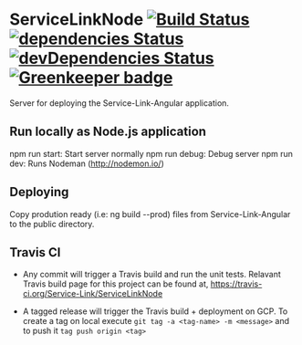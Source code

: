 # ServiceLinkNode [![Build Status](https://travis-ci.org/Service-Link/ServiceLinkNode.svg?branch=master)](https://travis-ci.org/Service-Link/ServiceLinkNode) [![dependencies Status](https://david-dm.org/Service-Link/ServiceLinkNode/status.svg)](https://david-dm.org/Service-Link/ServiceLinkNode) [![devDependencies Status](https://david-dm.org/Service-Link/ServiceLinkNode/dev-status.svg)](https://david-dm.org/Service-Link/ServiceLinkNode?type=dev) [![Greenkeeper badge](https://badges.greenkeeper.io/Service-Link/ServiceLinkNode.svg)](https://greenkeeper.io/)

Server for deploying the Service-Link-Angular application.

## Run locally as Node.js application

npm run start: Start server normally
npm run debug: Debug server
npm run dev: Runs Nodeman (http://nodemon.io/)

## Deploying

Copy prodution ready (i.e: ng build --prod) files from Service-Link-Angular to the public directory. 

## Travis CI

- Any commit will trigger a Travis build and run the unit tests. Relavant Travis build page for this project can be found at, https://travis-ci.org/Service-Link/ServiceLinkNode

- A tagged release will trigger the Travis build + deployment on GCP. To create a tag on local execute `git tag -a <tag-name> -m <message>` and to push it `tag push origin <tag>`